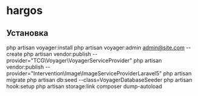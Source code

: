 # hargos
## Установка
php artisan voyager:install
php artisan voyager:admin admin@site.com --create
php artisan vendor:publish --provider="TCG\Voyager\VoyagerServiceProvider"
php artisan vendor:publish --provider="Intervention\Image\ImageServiceProviderLaravel5"
php artisan migrate
php artisan db:seed --class=VoyagerDatabaseSeeder
php artisan hook:setup
php artisan storage:link
composer dump-autoload